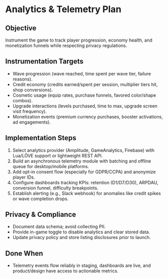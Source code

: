 # Analytics & Telemetry Plan

## Objective
Instrument the game to track player progression, economy health, and monetization funnels while respecting privacy regulations.

## Instrumentation Targets
- Wave progression (wave reached, time spent per wave tier, failure reasons).
- Credit economy (credits earned/spent per session, multiplier tiers hit, shop conversions).
- Cosmetic usage (equip rates, purchase funnels, favored color/shape combos).
- Upgrade interactions (levels purchased, time to max, upgrade screen visit frequency).
- Monetization events (premium currency purchases, booster activations, ad engagements).

## Implementation Steps
1. Select analytics provider (Amplitude, GameAnalytics, Firebase) with Lua/LÖVE support or lightweight REST API.
2. Build an asynchronous telemetry module with batching and offline queue for desktop/mobile platforms.
3. Add opt-in consent flow (especially for GDPR/CCPA) and anonymize player IDs.
4. Configure dashboards tracking KPIs: retention (D1/D7/D30), ARPDAU, conversion funnel, difficulty breakpoints.
5. Establish alerting (e.g., Slack webhook) for anomalies like credit spikes or wave completion drops.

## Privacy & Compliance
- Document data schema; avoid collecting PII.
- Provide in-game toggle to disable analytics and clear stored data.
- Update privacy policy and store listing disclosures prior to launch.

## Done When
- Telemetry events flow reliably in staging, dashboards are live, and product/design have access to actionable metrics.
